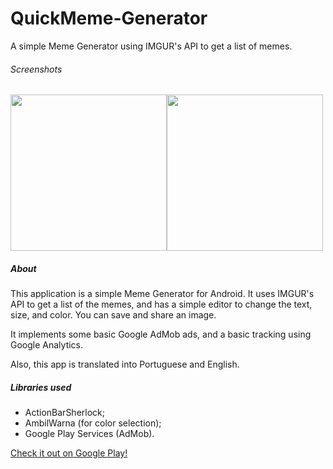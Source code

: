 # QuickMeme-Generator
A simple Meme Generator using IMGUR's API to get a list of memes.

###### Screenshots
<img src="http://i.imgur.com/ZmWhLh8.jpg" width="250"><img src="http://i.imgur.com/0F3KHP4m.jpg" width="250">


##### About
This application is a simple Meme Generator for Android. It uses IMGUR's API to get a list of the memes, and has a simple editor to change the text, size, and color. You can save and share an image.

It implements some basic Google AdMob ads, and a basic tracking using Google Analytics.

Also, this app is translated into Portuguese and English.


##### Libraries used
- ActionBarSherlock;
- AmbilWarna (for color selection);
- Google Play Services (AdMob).


[Check it out on Google Play!](https://play.google.com/store/apps/details?id=gerador.de.memes.meme)
